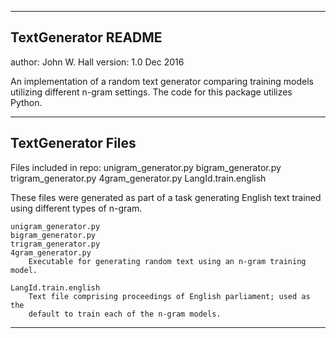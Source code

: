 -----------------------------------------------------------------------------------------------------
TextGenerator README
-----------------------------------------------------------------------------------------------------
author: John W. Hall
version: 1.0 Dec 2016

An implementation of a random text generator comparing training models
	utilizing different n-gram settings. The code for this package 
	utilizes Python.

-----------------------------------------------------------------------------------------------------
TextGenerator Files
-----------------------------------------------------------------------------------------------------
Files included in repo:
	unigram_generator.py
	bigram_generator.py
	trigram_generator.py
	4gram_generator.py
	LangId.train.english

These files were generated as part of a task generating English text trained using
	different types of n-gram.

	unigram_generator.py
	bigram_generator.py
	trigram_generator.py
	4gram_generator.py
		Executable for generating random text using an n-gram training model.

	LangId.train.english
		Text file comprising proceedings of English parliament; used as the
		default to train each of the n-gram models.

-----------------------------------------------------------------------------------------------------
